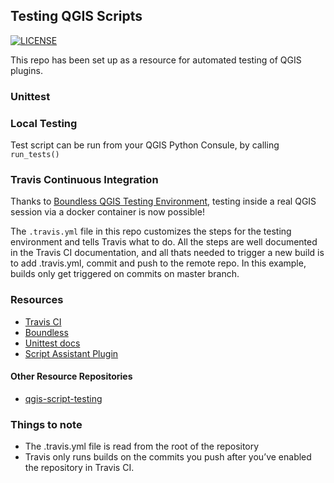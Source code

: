 ## Testing QGIS Scripts

[![LICENSE](https://img.shields.io/badge/License-BSD%203--Clause-blue.svg)](https://github.com/pernlofgren/qgis-plugin-testing/blob/master/LICENSE)

This repo has been set up as a resource for automated testing of QGIS plugins.


### Unittest



### Local Testing

Test script can be run from your QGIS Python Consule, by calling `run_tests()`


### Travis Continuous Integration

Thanks to [Boundless QGIS Testing Environment](https://boundlessgeo.com/2016/07/qgis-continuous-integration-testing-environment-for-python-plugins/), testing inside a real QGIS session via a docker container is now possible!


The `.travis.yml` file in this repo customizes the steps for the testing environment and tells Travis what to do. All the steps are well documented in the Travis CI documentation, and all thats needed to trigger a new build is to add .travis.yml, commit and push to the remote repo. In this example, builds only get triggered on commits on master branch.


### Resources

- [Travis CI](https://docs.travis-ci.com/)
- [Boundless](https://github.com/boundlessgeo/qgis-testing-environment-docker)
- [Unittest docs](https://docs.python.org/2/library/unittest.html)
- [Script Assistant Plugin](https://github.com/linz/qgis-scriptassistant-plugin)

#### Other Resource Repositories

- [qgis-script-testing](https://github.com/pernlofgren/qgis-script-testing)

### Things to note

- The .travis.yml file is read from the root of the repository
- Travis only runs builds on the commits you push after you’ve enabled the repository in Travis CI.
